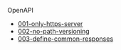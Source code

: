 OpenAPI

- [001-only-https-server](rules/openapi/001/rule.md)
- [002-no-path-versioning](rules/openapi/002/rule.md)
- [003-define-common-responses](rules/openapi/003/rule.md)
